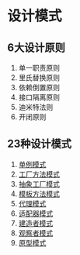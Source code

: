 # 设计模式

## 6大设计原则

1. 单一职责原则
2. 里氏替换原则
3. 依赖倒置原则
4. 接口隔离原则
5. 迪米特法则
6. 开闭原则

## 23种设计模式


1. [单例模式](singleton.md)
2. [工厂方法模式](factorymethod.md)
3. [抽象工厂模式](abstractfactory.md)
4. [模板方法模式](model.md)
5. [代理模式](proxy.md)
6. [适配器模式](adapter.md)
7. [建造者模式](builder.md)
8. [观察者模式](observer.md)
9. [原型模式](prototype.md)
